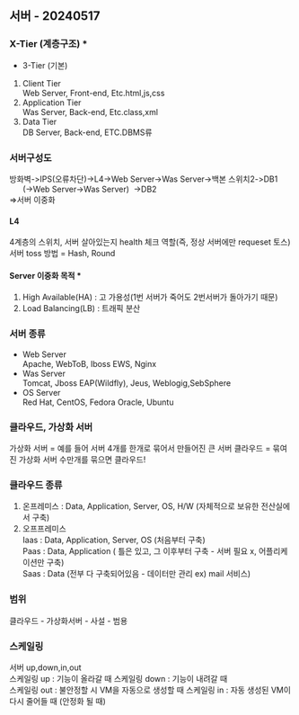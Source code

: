 ## 서버 - 20240517
### X-Tier (계층구조) *
- 3-Tier (기본)
1. Client Tier  
Web Server, Front-end, Etc.html,js,css
2. Application Tier  
Was Server, Back-end, Etc.class,xml
3. Data Tier  
DB Server, Back-end, ETC.DBMS류  
### 서버구성도  <br>    
방화벽->IPS(오류차단)->L4->Web Server->Was Server->백본 스위치2->DB1   
&nbsp;&nbsp;&nbsp;&nbsp;&nbsp;&nbsp;(->Web Server->Was Server)&nbsp;&nbsp;->DB2  
=>서버 이중화 
#### L4  
4계층의 스위치, 서버 살아있는지 health 체크 역할(즉, 정상 서버에만 requeset 토스)  
서버 toss 방법 = Hash, Round
#### Server 이중화 목적 *
1. High Available(HA) : 고 가용성(1번 서버가 죽어도 2번서버가 돌아가기 때문)  
2. Load Balancing(LB) : 트래픽 분산
### 서버 종류
 - Web Server   
Apache, WebToB, Iboss EWS, Nginx
 - Was Server   
Tomcat, Jboss EAP(Wildfly), Jeus, Weblogig,SebSphere
 - OS Server   
Red Hat, CentOS, Fedora Oracle, Ubuntu  
### 클라우드, 가상화 서버
가상화 서버 = 예를 들어 서버 4개를 한개로 묶어서 만들어진 큰 서버
클라우드 = 묶여진 가상화 서버 수만개를 묶으면 클라우드!
### 클라우드 종류
1. 온프레미스 : Data, Application, Server, OS, H/W (자체적으로 보유한 전산실에서 구축)
2. 오프프레미스  
 Iaas :  Data, Application, Server, OS (처음부터 구축)  
 Paas :  Data, Application ( 틀은 있고, 그 이후부터 구축 - 서버 필요 x, 어플리케이션만 구축)  
 Saas :  Data (전부 다 구축되어있음 - 데이터만 관리 ex) mail 서비스)  
### 범위
클라우드 - 가상화서버 - 사설 - 범용
### 스케일링
서버 up,down,in,out  
스케일링 up : 기능이 올라갈 때 
스케일링 down : 기능이 내려갈 때  
스케일링 out : 불안정할 시 VM을 자동으로 생성할 때
스케일링 in : 자동 생성된 VM이 다시 줄어들 때 (안정화 될 때)















